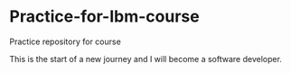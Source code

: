 # Practice-for-Ibm-course
Practice repository for course


This is the start of a new journey and I will become a software developer.

